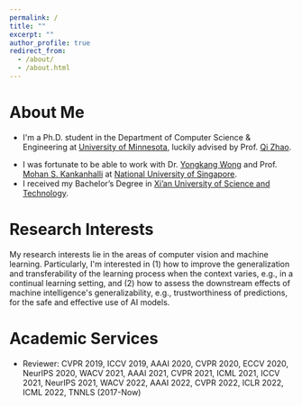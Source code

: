 ```yaml
---
permalink: /
title: ""
excerpt: ""
author_profile: true
redirect_from: 
  - /about/
  - /about.html
---
```


# About Me
* I'm a Ph.D. student in the Department of Computer Science & Engineering at [University of Minnesota](https://twin-cities.umn.edu/), luckily advised by Prof. [Qi Zhao](https://www-users.cse.umn.edu/~qzhao/).
<!-- * My research interests lie in the general area of machine learning, particularly in deep learning, reinforcement learning and probabilistic inference, as well as their applications in generative modeling, sequential decision making under uncertainty, multi-task and meta-learning, and multi-agent systems. -->
* I was fortunate to be able to work with Dr. [Yongkang Wong](https://sites.google.com/site/yongkangwong/) and Prof. [Mohan S. Kankanhalli](https://www.comp.nus.edu.sg/~mohan/) at [National University of Singapore](https://www.nus.edu.sg/). 
* I received my Bachelor’s Degree in [Xi’an University of Science and Technology](https://en.xust.edu.cn/). 

# Research Interests
My research interests lie in the areas of computer vision and machine learning. Particularly, I'm interested in (1) how to improve the generalization and transferability of the learning process when the context varies, e.g., in a continual learning setting, and (2) how to assess the downstream effects of machine intelligence's generalizability, e.g., trustworthiness of predictions, for the safe and effective use of AI models.

# Academic Services
* Reviewer: CVPR 2019, ICCV 2019, AAAI 2020, CVPR 2020, ECCV 2020, NeurIPS 2020, WACV 2021, AAAI 2021, CVPR 2021, ICML 2021, ICCV 2021, NeurIPS 2021, WACV 2022, AAAI 2022, CVPR 2022, ICLR 2022, ICML 2022, TNNLS (2017-Now)
